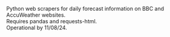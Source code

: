 Python web scrapers for daily forecast information on BBC and AccuWeather websites. <br>
Requires pandas and requests-html. <br>
Operational by 11/08/24.
